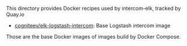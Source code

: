 This directory provides Docker recipes used by intercom-elk, tracked by Quay.io

* [cogniteev/elk-logstash-intercom](https://quay.io/repository/cogniteev/elk-logstash-intercom): Base Logstash intercom image

Those are the base Docker images of images build by Docker Compose.